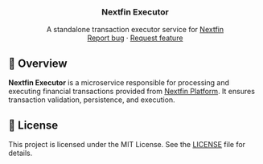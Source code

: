 <p align="center">
  <a href="https://github.com/mihavo/nextfin-executor">
  </a>
</p>

<h3 align="center">Nextfin Executor</h3>

<p align="center">
  A standalone transaction executor service for <a href="https://github.com/mihavo/nextfin">Nextfin</a>
  <br>
  <a href="https://github.com/mihavo/nextfin-executor/issues/new?template=bug_report.md">Report bug</a>
  ·
  <a href="https://github.com/mihavo/nextfin-executor/issues/new?labels=feature?template=feature_request.md">Request feature</a>
</p>

## 📖 Overview

**Nextfin Executor** is a microservice responsible for processing and executing financial transactions provided from
<a href="https://github.com/mihavo/nextfin">Nextfin Platform</a>. It ensures transaction validation, persistence,
and execution.

## 📜 License

This project is licensed under the MIT License. See the [LICENSE](https://github.com/mihavo/nextfin-executor/LICENSE)
file for
details.
